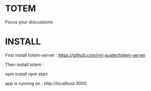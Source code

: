 # TOTEM

Focus your discussions

# INSTALL

First install totem-server :
https://github.com/nyl-auster/totem-server

Then install totem :

npm install
npm start

app is running on : http://localhost:3000